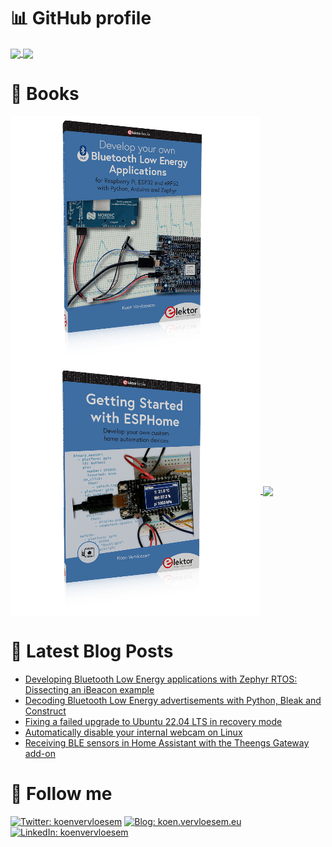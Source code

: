 # 📊 GitHub profile

<a href="https://github.com/anuraghazra/github-readme-stats">
  <img align="center" src="https://github-readme-stats.vercel.app/api?username=koenvervloesem&show_icons=true&include_all_commits=true" />
</a>

<a href="https://github.com/anuraghazra/github-readme-stats">
  <img align="center" src="https://github-readme-stats.vercel.app/api/top-langs/?username=koenvervloesem&layout=compact" />
</a>

# 📖 Books

<a href="https://koen.vervloesem.eu/books/develop-your-own-bluetooth-low-energy-applications/"/>
  <img align="center" src="https://raw.githubusercontent.com/koenvervloesem/koenvervloesem/master/develop-your-own-bluetooth-low-energy-applications.thumbnail.png" />
</a>

<a href="https://koen.vervloesem.eu/books/getting-started-with-esphome/">
  <img align="center" src="https://raw.githubusercontent.com/koenvervloesem/koenvervloesem/master/getting-started-with-esphome.thumbnail.png" />
</a>

<a href="https://koen.vervloesem.eu/books/control-your-home-with-raspberry-pi/">
  <img align="center" src="https://raw.githubusercontent.com/koenvervloesem/koenvervloesem/master/control-your-home-with-raspberry-pi.thumbnail.png" />
</a>

# 📓 Latest Blog Posts

<!-- BLOG-POST-LIST:START -->
- [Developing Bluetooth Low Energy applications with Zephyr RTOS: Dissecting an iBeacon example](https://koen.vervloesem.eu/blog/developing-bluetooth-low-energy-applications-with-zephyr-rtos-dissecting-an-ibeacon-example/)
- [Decoding Bluetooth Low Energy advertisements with Python, Bleak and Construct](https://koen.vervloesem.eu/blog/decoding-bluetooth-low-energy-advertisements-with-python-bleak-and-construct/)
- [Fixing a failed upgrade to Ubuntu 22.04 LTS in recovery mode](https://koen.vervloesem.eu/blog/fixing-a-failed-upgrade-to-ubuntu-2204-lts-in-recovery-mode/)
- [Automatically disable your internal webcam on Linux](https://koen.vervloesem.eu/blog/automatically-disable-your-internal-webcam-on-linux/)
- [Receiving BLE sensors in Home Assistant with the Theengs Gateway add-on](https://koen.vervloesem.eu/blog/receiving-ble-sensors-in-home-assistant-with-the-theengs-gateway-add-on/)
<!-- BLOG-POST-LIST:END -->

# 🏃 Follow me

[![Twitter: koenvervloesem](https://img.shields.io/twitter/follow/koenvervloesem?label=@koenvervloesem&style=social)](https://twitter.com/koenvervloesem)
[![Blog: koen.vervloesem.eu](https://img.shields.io/badge/-koen.vervloesem.eu-black?style=social&logo=rss&logoColor=orange)](https://koen.vervloesem.eu/rss.xml)
[![LinkedIn: koenvervloesem](https://img.shields.io/badge/-koenvervloesem-blue?style=flat-square&logo=linkedin&logoColor=white)](https://www.linkedin.com/in/koenvervloesem/)
